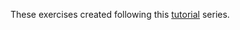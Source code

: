 These exercises created following this [tutorial](https://www.youtube.com/playlist?list=PL478wQWRhpfaQbaET2DvDzG60EFGThtd1) series.